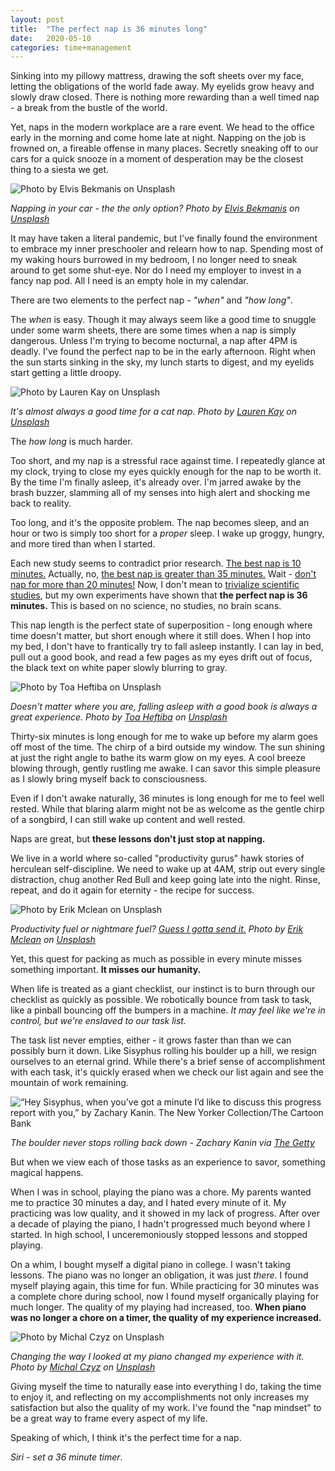 ```yaml
---
layout: post
title:  "The perfect nap is 36 minutes long"
date:   2020-05-10
categories: time+management
---
```

Sinking into my pillowy mattress, drawing the soft sheets over my face, letting the obligations of the world fade away. My eyelids grow heavy and slowly draw closed. There is nothing more rewarding than a well timed nap - a break from the bustle of the world. 

Yet, naps in the modern workplace are a rare event. We head to the office early in the morning and come home late at night. Napping on the job is frowned on, a fireable offense in many places. Secretly sneaking off to our cars for a quick snooze in a moment of desperation may be the closest thing to a siesta we get. 

![Photo by Elvis Bekmanis on Unsplash](/img/blog/nap_in_car.jpg)

*Napping in your car - the the only option? Photo by [Elvis Bekmanis](https://unsplash.com/@bekmanis?utm_source=unsplash&utm_medium=referral&utm_content=creditCopyText) on [Unsplash](https://unsplash.com/s/photos/nap-in-car?utm_source=unsplash&utm_medium=referral&utm_content=creditCopyText)*

It may have taken a literal pandemic, but I've finally found the environment to embrace my inner preschooler and relearn how to nap. Spending most of my waking hours burrowed in my bedroom, I no longer need to sneak around to get some shut-eye. Nor do I need my employer to invest in a fancy nap pod. All I need is an empty hole in my calendar.

There are two elements to the perfect nap - *"when"* and *"how long"*.

The *when* is easy. Though it may always seem like a good time to snuggle under some warm sheets, there are some times when a nap is simply dangerous. Unless I'm trying to become nocturnal, a nap after 4PM is deadly. I've found the perfect nap to be in the early afternoon. Right when the sun starts sinking in the sky, my lunch starts to digest, and my eyelids start getting a little droopy.

![Photo by Lauren Kay on Unsplash](/img/blog/cat_nap.jpg)

*It's almost always a good time for a cat nap. Photo by [Lauren Kay](https://unsplash.com/@lakael?utm_source=unsplash&utm_medium=referral&utm_content=creditCopyText) on [Unsplash](https://unsplash.com/?utm_source=unsplash&utm_medium=referral&utm_content=creditCopyText)*

The *how long* is much harder. 

Too short, and my nap is a stressful race against time. I repeatedly glance at my clock, trying to close my eyes quickly enough for the nap to be worth it. By the time I'm finally asleep, it's already over. I'm jarred awake by the brash buzzer, slamming all of my senses into high alert and shocking me back to reality. 

Too long, and it's the opposite problem. The nap becomes sleep, and an hour or two is simply too short for a *proper* sleep. I wake up groggy, hungry, and more tired than when I started.

Each new study seems to contradict prior research. [The best nap is 10 minutes.](https://www.ncbi.nlm.nih.gov/pubmed/16796222) Actually, no, [the best nap is greater than 35 minutes.](https://www.ncbi.nlm.nih.gov/pubmed/31491444) Wait - [don't nap for more than 20 minutes!](https://www.sleepfoundation.org/insomnia/treatment/should-you-nap) Now, I don't mean to [trivialize scientific studies](https://www.youtube.com/watch?v=0Rnq1NpHdmw&has_verified=1), but my own experiments have shown that **the perfect nap is 36 minutes.** This is based on no science, no studies, no brain scans. 

This nap length is the perfect state of superposition - long enough where time doesn't matter, but short enough where it still does. When I hop into my bed, I don't have to frantically try to fall asleep instantly. I can lay in bed, pull out a good book, and read a few pages as my eyes drift out of focus, the black text on white paper slowly blurring to gray. 

![Photo by Toa Heftiba on Unsplash](/img/blog/hammock.jpg)

*Doesn't matter where you are, falling asleep with a good book is always a great experience. Photo by [Toa Heftiba](https://unsplash.com/@heftiba?utm_source=unsplash&utm_medium=referral&utm_content=creditCopyText) on [Unsplash](https://unsplash.com/s/photos/hammock?utm_source=unsplash&utm_medium=referral&utm_content=creditCopyText)*

Thirty-six minutes is long enough for me to wake up before my alarm goes off most of the time. The chirp of a bird outside my window. The sun shining at just the right angle to bathe its warm glow on my eyes. A cool breeze blowing through, gently rustling me awake. I can savor this simple pleasure as I slowly bring myself back to consciousness.

Even if I don't awake naturally, 36 minutes is long enough for me to feel well rested. While that blaring alarm might not be as welcome as the gentle chirp of a songbird, I can still wake up content and well rested.

Naps are great, but **these lessons don't just stop at napping.**
 
We live in a world where so-called "productivity gurus" hawk stories of herculean self-discipline. We need to wake up at 4AM, strip out every single distraction, chug another Red Bull and keep going late into the night. Rinse, repeat, and do it again for eternity - the recipe for success.

![Photo by Erik Mclean on Unsplash](/img/blog/red_bull.jpg)

*Productivity fuel or nightmare fuel? [Guess I gotta send it.](https://www.youtube.com/watch?v=mzOUgwsQ_hM) Photo by [Erik Mclean](https://unsplash.com/@introspectivedsgn?utm_source=unsplash&utm_medium=referral&utm_content=creditCopyText) on [Unsplash](https://unsplash.com/s/photos/red-bull?utm_source=unsplash&utm_medium=referral&utm_content=creditCopyText)*

Yet, this quest for packing as much as possible in every minute misses something important. **It misses our humanity.** 

When life is treated as a giant checklist, our instinct is to burn through our checklist as quickly as possible. We robotically bounce from task to task, like a pinball bouncing off the bumpers in a machine. *It may feel like we're in control, but we're enslaved to our task list.*

The task list never empties, either - it grows faster than than we can possibly burn it down. Like Sisyphus rolling his boulder up a hill, we resign ourselves to an eternal grind. While there's a brief sense of accomplishment with each task, it's quickly erased when we check our list again and see the mountain of work remaining.

![“Hey Sisyphus, when you’ve got a minute I’d like to discuss this progress report with you,” by Zachary Kanin. The New Yorker Collection/The Cartoon Bank](/img/blog/sisyphus.jpg)

*The boulder never stops rolling back down - Zachary Kanin via [The Getty](https://blogs.getty.edu/iris/thinking-about-sisyphus-or-the-afterlife-with-some-rock-n-roll/)*

But when we view each of those tasks as an experience to savor, something magical happens.

When I was in school, playing the piano was a chore. My parents wanted me to practice 30 minutes a day, and I hated every minute of it. My practicing was low quality, and it showed in my lack of progress. After over a decade of playing the piano, I hadn't progressed much beyond where I started. In high school, I unceremoniously stopped lessons and stopped playing.

On a whim, I bought myself a digital piano in college. I wasn't taking lessons. The piano was no longer an obligation, it was just *there*. I found myself playing again, this time for fun. While practicing for 30 minutes was a complete chore during school, now I found myself organically playing for much longer. The quality of my playing had increased, too. **When piano was no longer a chore on a timer, the quality of my experience increased.**

![Photo by Michal Czyz on Unsplash](/img/blog/piano.jpg)

*Changing the way I looked at my piano changed my experience with it. Photo by [Michal Czyz](https://unsplash.com/@digitalmike?utm_source=unsplash&utm_medium=referral&utm_content=creditCopyText) on [Unsplash](https://unsplash.com/s/photos/piano?utm_source=unsplash&utm_medium=referral&utm_content=creditCopyText)*

Giving myself the time to naturally ease into everything I do, taking the time to enjoy it, and reflecting on my accomplishments not only increases my satisfaction but also the quality of my work. I've found the "nap mindset" to be a great way to frame every aspect of my life.

Speaking of which, I think it's the perfect time for a nap. 

*Siri - set a 36 minute timer*.  

     


